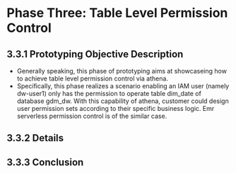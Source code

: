 # Phase Three: Table Level Permission Control

## 3.3.1 Prototyping Objective Description
- Generally speaking, this phase of prototyping aims at showcaseing how to achieve table level permission control via athena.
- Specifically, this phase realizes a scenario enabling an IAM user (namely dw-user1) only has the permission to operate table dim_date of database gdm_dw. With this capability of athena, customer could design user permission sets according to their specific business logic. Emr serverless permission control is of the similar case.

## 3.3.2 Details



## 3.3.3 Conclusion

